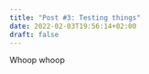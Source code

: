 ```yaml
---
title: "Post #3: Testing things"
date: 2022-02-03T19:56:14+02:00
draft: false
---
```


Whoop whoop

